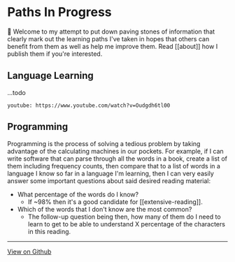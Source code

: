 # Paths In Progress

👋 Welcome to my attempt to put down paving stones of information that clearly mark out the learning paths I've taken in hopes that others can benefit from them as well as help me improve them. Read [[about]] how I publish them if you're interested.

## Language Learning

...todo

`youtube: https://www.youtube.com/watch?v=Oudgdh6tl00`

## Programming

Programming is the process of solving a tedious problem by taking advantage of the calculating machines in our pockets. For example, if I can write software that can parse through all the words in a book, create a list of them including frequency counts, then compare that to a list of words in a language I know so far in a language I'm learning, then I can very easily answer some important questions about said desired reading material:
- What percentage of the words do I know?
  - If ~98% then it's a good candidate for [[extensive-reading]].
- Which of the words that I don't know are the most common?
  - The follow-up question being then, how many of them do I need to learn to get to be able to understand X percentage of the characters in this reading.


---
[View on Github](https://github.com/jacobbowdoin/paving-stones/blob/master/publish/readme.md)